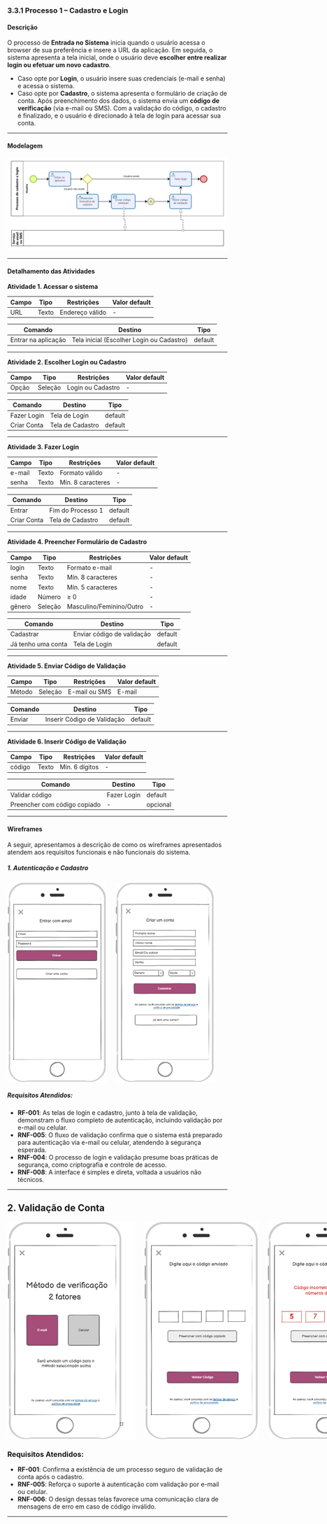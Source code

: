 ### 3.3.1 Processo 1 – Cadastro e Login

#### Descrição
O processo de **Entrada no Sistema** inicia quando o usuário acessa o browser de sua preferência e insere a URL da aplicação. Em seguida, o sistema apresenta a tela inicial, onde o usuário deve **escolher entre realizar login ou efetuar um novo cadastro**.  

- Caso opte por **Login**, o usuário insere suas credenciais (e-mail e senha) e acessa o sistema.  
- Caso opte por **Cadastro**, o sistema apresenta o formulário de criação de conta. Após preenchimento dos dados, o sistema envia um **código de verificação** (via e-mail ou SMS). Com a validação do código, o cadastro é finalizado, e o usuário é direcionado à tela de login para acessar sua conta.  

---

#### Modelagem
![PROCESSO 1](../images/modelagem-1-cadastro-login-r2.png "Modelo BPMN do Processo 1.")

---

#### Detalhamento das Atividades

**Atividade 1. Acessar o sistema**

| **Campo** | **Tipo** | **Restrições** | **Valor default** |
|-----------|----------|----------------|-------------------|
| URL       | Texto    | Endereço válido | - |

| **Comando** | **Destino** | **Tipo** |
|-------------|-------------|----------|
| Entrar na aplicação | Tela inicial (Escolher Login ou Cadastro) | default |

---

**Atividade 2. Escolher Login ou Cadastro**

| **Campo** | **Tipo** | **Restrições** | **Valor default** |
|-----------|----------|----------------|-------------------|
| Opção     | Seleção  | Login ou Cadastro | - |

| **Comando**   | **Destino**           | **Tipo** |
|---------------|----------------------|----------|
| Fazer Login   | Tela de Login        | default  |
| Criar Conta   | Tela de Cadastro     | default  |

---

**Atividade 3. Fazer Login**

| **Campo** | **Tipo** | **Restrições** | **Valor default** |
|-----------|----------|----------------|-------------------|
| e-mail    | Texto    | Formato válido | - |
| senha     | Texto    | Mín. 8 caracteres | - |

| **Comando** | **Destino** | **Tipo** |
|-------------|-------------|----------|
| Entrar      | Fim do Processo 1 | default |
| Criar Conta | Tela de Cadastro | default |

---

**Atividade 4. Preencher Formulário de Cadastro**

| **Campo** | **Tipo** | **Restrições** | **Valor default** |
|-----------|----------|----------------|-------------------|
| login     | Texto    | Formato e-mail | - |
| senha     | Texto    | Mín. 8 caracteres | - |
| nome      | Texto    | Mín. 5 caracteres | - |
| idade     | Número   | ≥ 0 | - |
| gênero    | Seleção  | Masculino/Feminino/Outro | - |

| **Comando**          | **Destino**              | **Tipo** |
|----------------------|--------------------------|----------|
| Cadastrar            | Enviar código de validação | default |
| Já tenho uma conta   | Tela de Login            | default |

---

**Atividade 5. Enviar Código de Validação**

| **Campo** | **Tipo** | **Restrições** | **Valor default** |
|-----------|----------|----------------|-------------------|
| Método    | Seleção  | E-mail ou SMS  | E-mail |

| **Comando** | **Destino** | **Tipo** |
|-------------|-------------|----------|
| Enviar      | Inserir Código de Validação | default |

---

**Atividade 6. Inserir Código de Validação**

| **Campo** | **Tipo** | **Restrições** | **Valor default** |
|-----------|----------|----------------|-------------------|
| código    | Texto    | Mín. 6 dígitos | - |

| **Comando**             | **Destino**    | **Tipo** |
|--------------------------|----------------|----------|
| Validar código           | Fazer Login    | default |
| Preencher com código copiado | -          | opcional |

---

#### Wireframes

A seguir, apresentamos a descrição de como os wireframes apresentados atendem aos requisitos funcionais e não funcionais do sistema.

##### 1. Autenticação e Cadastro

<div style="display: flex; gap: 20px;">
  <img src="../images/prototipoTelas/cadastroLogin/Login.png" alt="Tela de Login" width="45%">
  <img src="../images/prototipoTelas/cadastroLogin/Preenchimento-de-Cadastro.png" alt="Tela de Cadastro" width="45%">
</div>

##### Requisitos Atendidos:
- **RF-001**: As telas de login e cadastro, junto à tela de validação, demonstram o fluxo completo de autenticação, incluindo validação por e-mail ou celular.
- **RNF-005**: O fluxo de validação confirma que o sistema está preparado para autenticação via e-mail ou celular, atendendo à segurança esperada.
- **RNF-004**: O processo de login e validação presume boas práticas de segurança, como criptografia e controle de acesso.
- **RNF-008**: A interface é simples e direta, voltada a usuários não técnicos.

---

## 2. Validação de Conta

<div style="display: flex; gap: 20px;">
  <img src="../images/prototipoTelas/cadastroLogin/Escolha-Metodo-Validacao.png" alt="Escolha do Método de Validação"  height="500">
  <img src="../images/prototipoTelas/cadastroLogin/Validar-codigo.png" alt="Tela de Validação de Código"  height="500">
  <img src="../images/prototipoTelas/cadastroLogin/codigo_invalido.png" alt="Tela de Validação de Código"  height="500">
</div>

### Requisitos Atendidos:
- **RF-001**: Confirma a existência de um processo seguro de validação de conta após o cadastro.
- **RNF-005**: Reforça o suporte à autenticação com validação por e-mail ou celular.
- **RNF-006**: O design dessas telas favorece uma comunicação clara de mensagens de erro em caso de código inválido.

---
